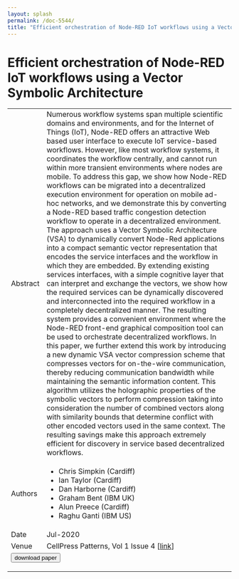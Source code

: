 ```yaml
---
layout: splash
permalink: /doc-5544/
title: "Efficient orchestration of Node-RED IoT workflows using a Vector Symbolic Architecture"
---
```


# Efficient orchestration of Node-RED IoT workflows using a Vector Symbolic Architecture

<table>
    <tbody>
    <tr>
        <td>Abstract</td>
        <td>Numerous workflow systems span multiple scientific domains and environments, and for the Internet of Things (IoT), Node-RED offers an attractive Web based user interface to execute IoT service-based workflows. However, like most workflow systems, it coordinates the workflow centrally, and cannot run within more transient environments where nodes are mobile. To address this gap, we show how Node-RED workflows can be migrated into a decentralized execution environment for operation on mobile ad-hoc networks, and we demonstrate this by converting a Node-RED based traffic congestion detection workflow to operate in a decentralized environment. The approach uses a Vector Symbolic Architecture (VSA) to dynamically convert Node-Red applications into a compact semantic vector representation that encodes the service interfaces and the workflow in which they are embedded. By extending existing services interfaces, with a simple cognitive layer that can interpret and exchange the vectors, we show how the required services can be dynamically discovered and interconnected into the required workflow in a completely decentralized manner. The resulting system provides a convenient environment where the Node-RED front-end graphical composition tool can be used to orchestrate decentralized workflows. In this paper, we further extend this work by introducing a new dynamic VSA vector compression scheme that compresses vectors for on-the-wire communication, thereby reducing communication bandwidth while maintaining the semantic information content. This algorithm utilizes the holographic properties of the symbolic vectors to perform compression taking into consideration the number of combined vectors along with similarity bounds that determine conflict with other encoded vectors used in the same context. The resulting savings make this approach extremely efficient for discovery in service based decentralized workflows.</td>
    </tr>
    <tr>
        <td>Authors</td>
        <td>
            <ul>
                <li>Chris Simpkin (Cardiff)</li>
                <li>Ian Taylor (Cardiff)</li>
                <li>Dan Harborne (Cardiff)</li>
                <li>Graham Bent (IBM UK)</li>
                <li>Alun Preece (Cardiff)</li>
                <li>Raghu Ganti (IBM US)</li>
            </ul>
        </td>
    </tr>
    <tr>
        <td>Date</td>
        <td>Jul-2020</td>
    </tr>
    <tr>
        <td>Venue</td>
        <td>CellPress Patterns, Vol 1 Issue 4 [<a href="https://www.sciencedirect.com/science/article/pii/S266638992030060X">link</a>]</td>
    </tr>
        <tr>
            <td colspan="2">
                <form method="get" action="https://www.sciencedirect.com/science/article/pii/S266638992030060X">
                    <button type="submit">download paper</button>
                </form>
            </td>
        </tr>
    </tbody>
</table>

